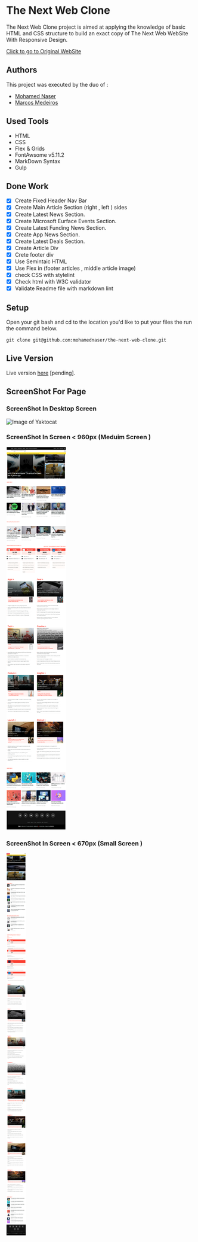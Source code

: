 # The Next Web Clone

The Next Web Clone project is aimed at applying the knowledge of basic HTML and CSS structure to build an exact copy of The Next Web WebSite With Responsive Design.

[Click to go to Original WebSite](https://thenextweb.com/)

## Authors

This project was executed by the duo of :

- [Mohamed Naser](https://www.linkedin.com/in/mohamednaseramein/)
- [Marcos Medeiros](https://www.linkedin.com/in/marcos-medeiros-6a079a18a/)

## Used Tools

- HTML
- CSS
- Flex & Grids
- FontAwsome v5.11.2
- MarkDown Syntax
- Gulp

## Done Work

- [x] Create Fixed Header Nav Bar
- [x] Create Main Article Section (right , left ) sides 
- [x] Create Latest News Section.
- [x] Create Microsoft Eurface Events Section.
- [x] Create Latest Funding News Section.
- [x] Create App News Section.
- [x] Create Latest Deals Section.
- [x] Create Article Div
- [x] Crete footer div
- [x] Use Semintaic HTML
- [x] Use Flex in (footer articles , middle article image)
- [x] check CSS with stylelint
- [x] Check html with W3C validator
- [x] Validate Readme file with markdown lint

## Setup

Open your git bash and cd to the location you'd like to put your files the run the command below.

```console
git clone git@github.com:mohamednaser/the-next-web-clone.git
```

## Live Version

Live version [here](www.google.com) [pending].

## ScreenShot For Page
### ScreenShot In Desktop Screen
![Image of Yaktocat](./build/imgs/full_page_screenshot.png)

### ScreenShot In Screen < 960px (Meduim Screen )
![Image of Yaktocat](./build/imgs/meduim-screen.png)


### ScreenShot In Screen < 670px (Small Screen )
![Image of Yaktocat](./build/imgs/small_screen.png)
